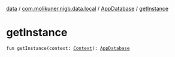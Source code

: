[data](../../index.md) / [com.molikuner.nigb.data.local](../index.md) / [AppDatabase](index.md) / [getInstance](./get-instance.md)

# getInstance

`fun getInstance(context: `[`Context`](https://developer.android.com/reference/android/content/Context.html)`): `[`AppDatabase`](index.md)